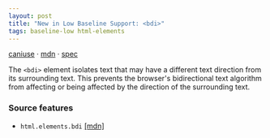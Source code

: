 ```yaml
---
layout: post
title: "New in Low Baseline Support: <bdi>"
tags: baseline-low html-elements
---
```


[caniuse](https://caniuse.com/?search=bdi) · [mdn](https://developer.mozilla.org/en-US/search?q=<bdi>) · [spec](https://html.spec.whatwg.org/multipage/text-level-semantics.html#the-bdi-element)

The `<bdi>` element isolates text that may have a different text direction from its surrounding text. This prevents the browser's bidirectional text algorithm from affecting or being affected by the direction of the surrounding text.

### Source features

- ``html.elements.bdi`` [[mdn]](https://developer.mozilla.org/en-US/search?q=html.elements.bdi)
